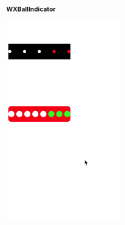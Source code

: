 ###	WXBallIndicator

![image](https://github.com/supergithuber/WXBallIndicator/blob/master/demo.gif)